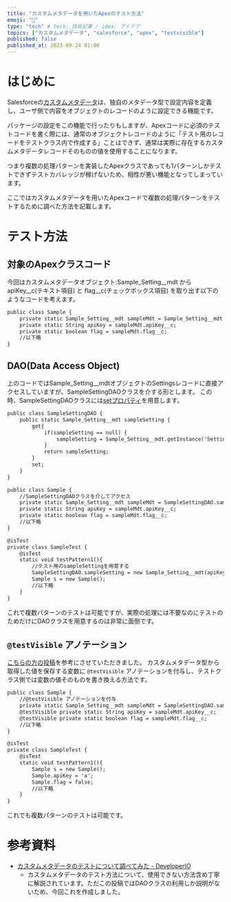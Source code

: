 ```yaml
---
title: "カスタムメタデータを用いたApexのテスト方法"
emoji: "💯"
type: "tech" # tech: 技術記事 / idea: アイデア
topics: ["カスタムメタデータ", "salesforce", "apex", "testvisible"]
published: false
published_at: 2023-09-24 01:00
---
```


# はじめに
Salesforceの[カスタムメタデータ](https://help.salesforce.com/s/articleView?id=sf.custommetadatatypes_about.htm&type=5&language=ja)は、独自のメタデータ型で設定内容を定義し、ユーザ側で内容をオブジェクトのレコードのように設定できる機能です。

パッケージの設定をこの機能で行ったりもしますが、Apexコードに必須のテストコードを書く際には、通常のオブジェクトレコードのように「テスト用のレコードをテストクラス内で作成する」ことはできず、通常は実際に存在するカスタムメタデータレコードそのものの値を使用することになります。

つまり複数の処理パターンを実装したApexクラスであっても1パターンしかテストできずテストカバレッジが稼げないため、相性が悪い機能となってしまっています。

ここではカスタムメタデータを用いたApexコードで複数の処理パターンをテストするために調べた方法を記載します。

# テスト方法
## 対象のApexクラスコード
今回はカスタムメタデータオブジェクト:Sample_Setting__mdt から apiKey__c(テキスト項目) と flag__c(チェックボックス項目) を取り出す以下のようなコードを考えます。

```apex:Sample.cls
public class Sample {
    private static Sample_Setting__mdt sampleMdt = Sample_Setting__mdt.getInstance('Settings');
    private static String apiKey = sampleMdt.apiKey__c;
    private static boolean flag = sampleMdt.flag__c;
    //以下略
}
```

## DAO(Data Access Object)
上のコードではSample_Setting__mdtオブジェクトのSettingsレコードに直接アクセスしていますが、SampleSettingDAOクラスを介する形とします。
この時、SampleSettingDAOクラスには[setプロパティ](https://developer.salesforce.com/docs/atlas.ja-jp.apexcode.meta/apexcode/apex_classes_properties.htm)を用意します。

```apex:SampleSettingDAO.cls
public class SampleSettingDAO {
    public static Sample_Setting__mdt sampleSetting {
        get{
            if(sampleSetting == null) {
                sampleSetting = Sample_Setting__mdt.getInstance('Settings');
            }
            return sampleSetting;
        }
        set;
    }
}
```

```apex:Sample.cls
public class Sample {
    //SampleSettingDAOクラスを介してアクセス
    private static Sample_Setting__mdt sampleMdt = SampleSettingDAO.sampleSetting;
    private static String apiKey = sampleMdt.apiKey__c;
    private static boolean flag = sampleMdt.flag__c;
    //以下略
}
```

```apex:SampleTest.cls
@isTest
private class SampleTest {
    @isTest
    static void testPattern1(){
        //テスト用のsampleSettingを用意する
        SampleSettingDAO.sampleSetting = new Sample_Setting__mdt(apiKey__c='a', flag__c=false);
        Sample s = new Sample();
        //以下略
    }
}
```

これで複数パターンのテストは可能ですが、実際の処理には不要なのにテストのためだけにDAOクラスを用意するのは非常に面倒です。

## `@testVisible` アノテーション
[こちらの方の投稿](https://twitter.com/tarot/status/1691382054628581376)を参考にさせていただきました。
カスタムメタデータ型から取得した値を保存する変数に `@testVisible` アノテーションを付与し、テストクラス側では変数の値そのものを書き換える方法です。

```apex:Sample.cls
public class Sample {
    //@testVisible アノテーションを付与
    private static Sample_Setting__mdt sampleMdt = SampleSettingDAO.sampleSetting;
    @testVisible private static String apiKey = sampleMdt.apiKey__c;
    @testVisible private static boolean flag = sampleMdt.flag__c;
    //以下略
}
```

```apex:SampleTest.cls
@isTest
private class SampleTest {
    @isTest
    static void testPattern1(){
        Sample s = new Sample();
        Sample.apiKey = 'a';
        Sample.flag = false;
        //以下略
    }
}
```

これでも複数パターンのテストは可能です。

# 参考資料
- [カスタムメタデータのテストについて調べてみた - DeveloperIO](https://dev.classmethod.jp/articles/custom-meta-data-test/)
  - カスタムメタデータのテスト方法について、使用できない方法含め丁寧に解説されています。ただこの投稿ではDAOクラスの利用しか説明がないため、今回これを作成しました。
